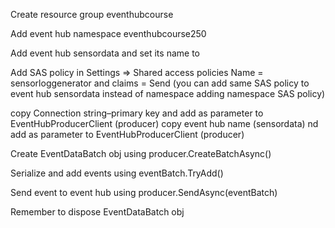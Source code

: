 Create resource group eventhubcourse

Add event hub namespace eventhubcourse250

Add event hub sensordata and set its name to 

Add SAS policy in Settings => Shared access policies
Name = sensorloggenerator and claims = Send
(you can add same SAS policy to event hub sensordata instead of namespace adding namespace SAS policy)

copy Connection string–primary key and add as parameter to EventHubProducerClient (producer)
copy event hub name (sensordata) nd add as parameter to EventHubProducerClient (producer)

Create EventDataBatch obj using producer.CreateBatchAsync()

Serialize and add events using eventBatch.TryAdd()

Send event to event hub using producer.SendAsync(eventBatch)

Remember to dispose EventDataBatch obj